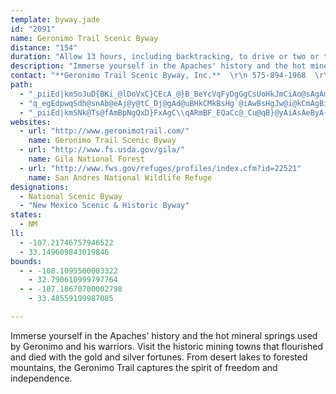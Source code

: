 ```yaml
---
template: byway.jade
id: "2091"
name: Geronimo Trail Scenic Byway
distance: "154"
duration: "Allow 13 hours, including backtracking, to drive or two or three days to fully enjoy the byway."
description: "Immerse yourself in the Apaches' history and the hot mineral springs used by Geronimo and his warriors. Visit the historic mining towns that flourished and died with the gold and silver fortunes. From desert lakes to forested mountains, the Geronimo Trail captures the spirit of freedom and independence."
contact: "**Geronimo Trail Scenic Byway, Inc.**  \r\n 575-894-1968  \r\n [Send E-mail](mailto:larena@geronimotrail.com )  \r\n\r\n"
path: 
  - "_piiEd|kmSoJuD{BKi_@lDoVxC}CEcA_@}B_BeYcVqFyDgGgCsUoHkJmCiAo@sAgAmAgBWs@g@wCmI~BqADkCMaBRcCp@}Ar@kBlB}FtNSx@a@rGc@xCcBfFs@fAsDvAy@z@yAxCsB`FiD`LcAfCyC~CgI~GmCxA}ErAa\\bGuAd@mAr@yAvAsAtByPn_@mG|KiCfDgBpAaLfEoACuGdCmAbAoGbH{NrJaAf@uA\\mEZu@d@[`@{BvFoA`BeA|@iAtAeFtMq@lAmAx@eB^mBv@m@j@sFnIo@zAqAlFuE`IKr@?jA`AjCkLlJeZjUeC`B}FvCeKzD{bC|y@xGrYRvB@pBUzC_R`dAyBnPw@~JwFd_AOrGDfDhA~ZlDtz@BfAc@hVHlFl@xFrG~]X`CnBtUTdGEdY@zBJ~@ZvBx@rBd@x@fBzAdB~@`SbIxAZtAE`E_Bz@@|CxBvFdBrDTbBVdOfEnAJ|CYx@PjMhFx@r@b@hAJbBk@~IJnOXjBxA|BNb@HZ@pAa@rGW`BeCtJiCnPmAfFgF`Pk@~Am@~@oBrBcBlAyBrBqKrPsBbC{ExEeAjBcDrJcB|CcBhBkP|M}BzBgB~CsDrJy@~Bo@zCQbHi@pGg@rDoBtJ_@nFoApH_AhFqAjFsFbRi@dCe@vKiAvSS~Cc@fCYhAeAhCiFjIcB`DkKvYyArFaOzp@}@nDs@|BcWli@mDhG}B`D_jBb`CiGrGqv@hn@cEfEcEpFiBnCgBbD_CbFoA~CgBnFwk@x|B{Mdd@u@hE_BvXw@tFy@pDcAxCuAhDyPz_@wG|TQhAa@vFg@`AqA|@mDfBe@r@OdAi@zHt@tI_@xAe@p@e@Z}Aj@wHz@gF^kNpLyA|C}C~C_A~AmAx@yEfGuHlL{A`AeC`AsHvA_OxDiAlFkAxD[bBB~BNvAUfDcTzq@cCfEwIrJmB`DoBlCwCxBsCdB_EbBoSpGkE~AiBhAiApA_@p@ak@hvAiAtB{G~Ha@r@gBnEsFlOsAdFe@fEC`HUzBi@xAsErIcAfDk@r@qCjByArA}C`GaItJ{MzSa@z@m@|BmCbNsD`VgA`DaBzCY\\m@Zu@Pc@GO_@d@y@H]Om@QWa@O[E_ALc@LsBlAgB\\kAf@yAfAe@p@mBxA_FdC_JdBcD`BcALoDBWFkA~@}AEw@R}@lA[l@Gd@JvBl@zCDd@IrA_@fCIvBU`CAlBBd@v@fCDjA]rCCnCMd@U^u@d@aBLUd@Y`RN`ATb@x@l@rAXxRLlADrB^jClAvCfCdN|FfIbCfBhAdBtBjFfIhDzGbB~B~AdAlB`@hDXbCAr@L~@^tA~@fB`B|BxFbFzExBrDxBdDlAfCbC~C~B~Eh@~A^lCr@`B^^~LxHbD~BhDnAbAfAnAjCvAtDHj@NdBSzEN~D|A~IT`AxCfGb@xAhGbXbB`KHr@DfJk@XaIjBkHhDcL~AsGrAeEl@qK`FaCpBaM`OgJbNoPnTwAjAaB`@gAd@}EfDyCjAqFlAuPlBcBKaJoByAEcAJyQzIoFrByFbBuFxByLpFye@`RgWvKmEzDaLrLcCpBe[pSuFtEmBfCiBbA}@TsFh@ue@fK{ChBo@v@UdAFxDK`@URs@ViDq@o@@u@b@[r@OzA[|FAfD]`BgDfCoBb@sC@_BoKyBcUm@gC}@kBo@{@iCI}Ce@iDm@mCaAiA_AcCgDsBwDOM_B[sDn@c@BcAqBoCyCeAs@m@SuAMcNDi@f@UJy@COH_A`AwBJeCKqEwA_BaAi@gAyA}AMu@B_@N_@^SEY[_@w@m@}Bq@oAm@gBwBo@{A_@e@eAc@mCUOQ_AsCi@UeU_EyIs@iMm@yEKwIdAuKf@iD?qBWuFuAyHf@}I?yBk@yBy@_AOuINeJiBcCKsHFUPSf@BfCdDxgAKdDe@~CaCfHaAhEa@dDW`HIpDHhF^dFhAvIZjDXtGIfFOrBoClVwE`Zg@jBmE`KmLzVy@bCcDnSUpCDrCHn@zApGVxADxAOnBe@dBgAlByBrBcCjBiAfC_@fDB`Pc@~Do@bDm@pAoAfBiBdBgIjFs@r@_@fBo@lHKdCRbGWpA}@fAy@v@_@n@UlAX~DSf@kGjFiElFi@xAkAdGShCEjCJdAZfAl@tA|Th[h@jA^lBTlDl@tEp@xKfAlGDt@YxE?pAFj@P`@ZZ`A\\b@`@JhAKz@yArFGx@?~CK`BaAxFq@`JsCrIO~@Gz@BrDXtHIlCe@rB}BdGKt@GdABpBx@zI?v@_AhQShGsInUi@fBMp@Bf@J`A\\~@~AlCTp@Ll@?r@YxBDj@XVt@TfAa@nAExBdAb@z@h@j@nBr@bAx@hAX`ApA`EtB|CdC|AFvB\\l@?vCl@x@p@hAzAhBXxAGr@f@PXFv@N|K^jAfBjCt@t@lEvBbDtCdCxApAxBtAjDl@`AjD~DjDlFpAtC|@dCRlAp@jH`@|BbHhQ|CjO|B`E~@lCv@zA`BdCRv@EzBVlAv@xBnFtRjHnT^t@lBpFT`Ax@rHVxHClB_ArFJhNXpLSxDiCfWKrDRzLPhDRdCXrA`Lxd@bDzNrBhHT\\pBbGjApChAfB~AjB|DrDlAz@`BpCv@hBh@xBJ|@HxAEbETlFLdAt@pB|@dAn@`@~Ad@tF_@`@?nAd@\\Rn@x@rArCfDfK`ApJrCpLr@xBnAvCpGlMvIxNb@zAx@nE|Hvi@|C~TjAxKr@rAnBPz@RtAn@n@n@^t@`ElMNpAEz@IVc@L_C]}@Ho@Te@j@OjA?`ESxAU^}CjCi@hAE|@DdAn@fGx@bEEj@g@^kBPmDL_EEs@^Sd@EZJv@`AdBJz@o@rFNzJN`An@bBh@rBAbLWzXQnA}ApF}AlE_AlBaDbEaAxBmDjKcAnGIxBR~BZlMErCmAtJ_@pIHxCXbChAfDb@l@p@^vBXpJG^FlAp@`AfAzCnFbDlK|GlL`EhJxCrEbElFtAfAfAb@vG`AxBjAhBfBvGfKx@x@vFdEx@nAvAxCp@dAnPnStBrE|@bC|@|CjAxFRhBL|CSjS_@zLe@|JZjEt@dGBlEYvH_AfL}@lEk@~AmAdCwBnC{ClBiDdAcMdC_Cx@iAf@mE|CkFnEaBfAaB|@yF`Bs@b@iAtBo@lCi@hIo@vn@IvVI`ENfg@KtPc@|UKdB}AzJYd@_At@cAd@cBDyB_@gAa@{@s@UIYHc@t@QpA?r@TzM^lBxAtDHxAEx@]xAyClJwErF_@`AI~AR~Ab@dAtElGp@fAd@tDDdBEh@s@zAoA~Ac@lBYxIVtAbDlITd@ZR|@@~DcBbAE~@JhBf@bAj@rCfCRXjAnOAr@c@`DBdAd@fApA|@R`@?~@OvANhAjBbC~@nC^p@|ArAj@Lh@GtAq@v@Sd@Db@d@`@rAf@`DCx@[dB?dAt@lBf@t@xBnBT^lBhGDv@?zDj@bHKvDHjSN~AXfAhCvHXzA?l@y@rNcBhD}@bDeAbBQhAF`BXdBXx@hAhB^~@Dd@LzO]lOBhAJj@`AvAj@d@xBn@|AbAx@lB~@rCNrEXt@x@d@xEd@VJj@f@vBnEd@b@t@PTIVYZ{@nAwA\\mAn@_@|AYdBMh@RN^RtE^|@d@f@bA^lDv@XTNd@TpCIz@iEzFgAlB{@|DUTcAv@YIEIBYj@_BHqBZeBEuBIW_@AOTQ|Aa@fAoBvA_CzCaCjBsBxBwCzAiEpAeBlASXo@dB]nBGpAF~Ab@zBt@vC|M`b@bFnNnAdEb@lBbBlCZpA?nBiHzUqHhXYt@"
  - "q_egEdpwqSdh@snAb@eAj@y@tC_Dj@gAd@uBHkCMkBsHg`@iAwBsHgJw@i@kCmAgBiBgGyCg@GuADyCKqEeB{@o@{IkLs@m@eBm@mBWsB{@gIeGcCsA{GaDqAYcMYsCeAsF{Cc@_@oD_Gc@_@u@YaI_BaOPeVkBmVHoA@sHdAua@rEyAC{FgBmAg@_@Y_@k@c@_BSmDW{Am@wAu@y@iC_CkAsBg@m@iAk@_Do@gCkBaAM{Tl@uJw@eEb@{AWo@e@oBsCqDaAu@_@QY{@kAYy@QyCaCyE_CuAu@gAq@]gBY}@s@KSk@qCqAoDm@}@qAi@]e@Ow@[uEi@wA{GuGYKy@AcEhAs@IYYOe@QyBw@qAs@_@[E{C?{@Su@k@i@y@iAcCeAsAwAw@}By@iAkAiEuJc@sEK[m@c@y@SyA?iCv@uBLcCzA}@HcAI_Aa@qBsAoAq@u@S}B[{@i@gC{Ci@wCo@McAJe@EiA_@y@RiB|AyAh@y@H{CE}@Ra@?oASyBy@s@EaALeBjAUD{@Mg@Ya@cAg@{E{@kCIgCOq@_@a@{BkAu@iA_BcAUUa@iAOMi@EkCb@yA@i@Q{@i@a@e@Wk@aAgGo@yC]aAOQkAk@e@KcAHcA`@eAV}AEmBk@sFf@_A?SGm@gAOq@K{AY_@eAq@c@{@UmBi@q@Sc@Ai@VwAKkAHoDIy@]m@{@}@yB_BYa@m@mCu@sBc@kBGaAPyBIYu@s@sB]e@SUw@?c@Ji@bBiCxDyEh@}An@oDL_Cn@mCEuC]_BCo@Ji@l@kAJgBMeCIs@}AwCe@UmAQiCAa@Q[s@FmBCWO[_@OsBDuAS}CyC_@{@i@eEKoB@yAXqDOg@cAyA{AaFGs@N_Ch@mAt@]hAXlA~@h@Dv@KTM^q@^aAHe@Cy@o@eAcB_Au@{@oCaHaAqAOkACyCQmA}@uCoByEwAmAuCyASk@KgBSg@i@OsAPa@QSg@NeBUy@S_@YMsAEk@KOOe@eAW_De@gA{MaMWIkD^m@Go@eAi@gCe@_Am@Y_BMy@i@g@a@}@sAeAqBm@GmBrB]Pe@De@IUMm@s@_@_Ac@iEq@wAm@m@gEcAo@i@_AyCuAwA]mAO{FcAaCUwAJcLQgIm@_LsBkTcAmGYq@eAyAYo@Q}@@oBLeAd@qBXgDCeEb@}EIyCiAkHiAaC_@qAqAwA[}@]mCByCESk@e@k@sACm@NsACkBOy@cAaCUeBIsCyAkEKu@@eDOyD?cFYkIyB{IAmAFy@rBgFZsF\\s@bDmCJm@]yA_@]eARoBhCu@n@y@Py@KcCyA}@Kk@HsAx@y@@c@a@Ok@F_@P_@bAYbDJxB^r@EhByBbBkA^s@R{@?c@Gg@m@yAG_@N_@VStA]^g@PgDGaBK_@e@e@iBe@WWSg@NsB?s@u@yAq@m@q@WWs@Pm@VOfAHvA`@`Bx@|CdChAG~@]l@q@?u@I]yAcBK]Gk@BaBHa@ZUh@Gz@@jBjAnBGxBe@fB^|@@z@IbALZf@h@~Bl@Rz@m@|@eAl@Sr@Dl@f@HR@jDJXZR^?xAYn@Dl@RVA`BkAp@?|Af@|BP|A~@d@?XSHq@Sa@iCi@sDiAcB]eAFgAh@]EOKKg@?_DOsBUqAc@a@o@_@eC_A]GcBCUg@Dm@RQrFmCXY|@eBjAmAh@aANo@Ig@KS{A_@[@_B~@_APoBE]WE[D_@z@yBv@gCN_ASy@eA{@Cw@N_@rAeBHyBL[j@q@Ne@?k@ScABi@bBcCDk@EyAf@yAB}@SaBJm@\\w@Ji@?qCG_@q@yAGg@r@yBDqCb@oAXc@`Bm@`AQjAAb@FvBdAd@?x@Sd@?hAl@l@Dh@G~Aw@lBVd@KrA_BbByAlAkBjAaA|BaEJ}A^o@b@KbC@lA[j@m@Le@OqCNuAM_ABs@TqAXa@JQrAk@X[Jc@BiBZeACe@q@}@Ea@h@sADw@Ya@oBy@SYOaALc@x@oAn@_@xBq@\\WLa@KgDX_B?q@gA{B{AsAO_@?i@~AoEh@YjAEf@S`@_@Na@?WQk@}BcEu@cCsBuA]k@K}@X{BCm@ISQOi@Gi@^Kf@QdCO^WJc@EMMiCeEm@{Bq@sAW}@k@{ELyAIs@Yk@}AsA[k@Is@I_E_@_B[s@s@E]\\e@~@Qx@Gf@FdAb@xBG~@_@f@qDdBSl@KxBi@~D_@Zi@SKg@?wCIa@gBqBU{@GaE`@aDOeCi@s@sAe@[e@Hy@d@sA?mA_@gBcAkAIYBk@n@{ADqBYe@_CaBaAQmAXc@EgAm@Se@Ba@LStAeAHw@YsAuAyCcA{Ds@mF_AmF?eAbAmBTkBQuCw@gDMk@[k@i@a@aAMkBZW?]SO]Hy@rCqHTkDAy@Sa@_@UeFo@iAPcB`Aq@Ds@Nc@b@KXCtBIVa@^mALsAvBi@Ro@Ei@q@mAaFq@mBsBsDg@a@g@Q}AS}@RwBjD}BhBs@Nm@CoBM_ASo@iAkAmD[yAaEm]Sq@wA{A_A}D}AiBOY]yAe@kFCgB`BsK~AsQxAi_@?sBU_DsCs^[_Dm@mDqC}JoG{Qi@}@}DaDy@uAc@eBKsCPqBrCuPjF}QxA{HtHw}@`@_ChAyBvB{Bn@_@rEg@hA]nBeAlBsBxAuCx@sCl@mDNwDIuDc@kDiD}Qi@mBeAeDmCoF}C_EuBaC{A_DcAsDwC{Mu@{Ea@sFCuFRqDlCcTJkAH{DEsB]sDyBiKa@_DMiL^eCZ{@|@qAtFsDfC_C\\mAXmFXsAj@y@pC_Ch@oAEwA{CsGKg@EeAJuA|ByKNqDz@oFBeAOaEXcPxAmGd@mEBgD_@qa@NmIIsBi@gDoNam@o@sDiCwSiAyO_Ek^]oAk@yAgCyDi@kASy@S{AOaKHaKrAgO^qOhAmIBeCIuAa@yB[y@{@_ByA_By@g@yAk@gBW_CB_S~BmBCiCm@}A_AuAyAwAqC_CkGeA_Cc@k@gAm@eAKsAXqJrFq@Fy@SaAy@[s@Ik@@oA`ByHTyCAmBSeBq@_CeAgB_DsEi@yAYmA?e@DyAd@kCAmBi@{Ay@eBUaACeAfBsOP{@^s@pCsB^y@HaCO_GcC_Js@u@sBs@s@k@_@eAi@gDeBeCa@{@GwAJs@\\y@dAsATm@Ly@CqA_@aA_CkCsAmDs@uC_BmM}GaSmDiNsAiDaNuVsA_Dy@eDs@uFEoBd@iYEyFo@yJyAkPcAkGsA}DcB_DeBsBmA_AwCgAoQkCoE_BwF_Dsl@q]cCuBmAaB}AyCi@wAe@{A_@qBc@mDuO}vA{Mi~AqKcrAs@gEcA_DeLuS}@sCa@eCEu@UiOqFgwAD{DrQwbCl\\ysElB{UlDcZfMgjA`Gee@hCwPhAgDvAyC~@wA`M}OrT_\\|AyChA_Dh@yBj@cEjB{WqBSiB_@gBaAmD}Aw@{@aFw@_CMqBJiCf@mBv@_DtB}B~@kCr@qBReDHqEe@kaCum@cB]wDKeCX_Cr@gC|AcBzAc@n@uAfCi@~AwFpSyAlE_BxDiAfB}CtD{ExDwGvCuBh@kCb@kFTwBAyCSyCg@gz@oRgE_AyFq@gDS}C@sBNqBRwRlDiAFmA?uC_@mDyAsUwNgFsC}BcA}_Cyv@yDcAgDg@wGg@cHRce@lC}A@}DI_DWiCa@aEeAmCcAuEcCaVoQyDgCmDcBmBe@yAOgDU}AB{CV_Cf@sMdEob@jOeGxA_IdAsAPgFLwIE}cAkGmMm@oO~@_q@~FmEL_BY_A_@sB{AsAsBcDsIo@aAi@]i@Qm@E{@Ns@Cu@k@g^geAaA{C_AaFs@aHKkCEuF]_IcAe`@q@_`@w@mEeA{CsAiCqBuB}AaA_GoCyFsDc@O}DkCeA{@c@mBOwB?{l@]q@kAmAmDa@yFQmK?F{p@MuVoAiKm@_DoAmE_EkKcByC}CcE}BcCcDcCuRiKwVoNuMoG_Aw@yAsAiBsC}@uByCeIc@sC[aFXmCZkA"
  - "_piiEd|kmSNk@Ts@fAmBpNgQxD}FxAgC\\qARmBF_EQaCc@_Cu@qB}@yAiAsAeByA{HuEsDyDy@gAsBmDwAkDq@_CsAiHuB}O@wBh@sEHsAKoBwAsFOeAAmBJ_Cb@yDwBy@[u@ZkCn@yBXY~@a@bCeDr@SV^FhB^vAb@d@PFb@Kd@g@lBgFbC{D^oA"
websites: 
  - url: "http://www.geronimotrail.com/"
    name: Geronimo Trail Scenic Byway
  - url: "http://www.fs.usda.gov/gila/"
    name: Gila National Forest
  - url: "http://www.fws.gov/refuges/profiles/index.cfm?id=22521"
    name: San Andres National Wildlife Refuge
designations: 
  - National Scenic Byway
  - "New Mexico Scenic & Historic Byway"
states: 
  - NM
ll: 
  - -107.21746757946522
  - 33.149609843019846
bounds: 
  - - -108.1095500003322
    - 32.790610999797764
  - - -107.18670700002798
    - 33.48559199987085

---
```


Immerse yourself in the Apaches' history and the hot mineral springs used by Geronimo and his warriors. Visit the historic mining towns that flourished and died with the gold and silver fortunes. From desert lakes to forested mountains, the Geronimo Trail captures the spirit of freedom and independence.